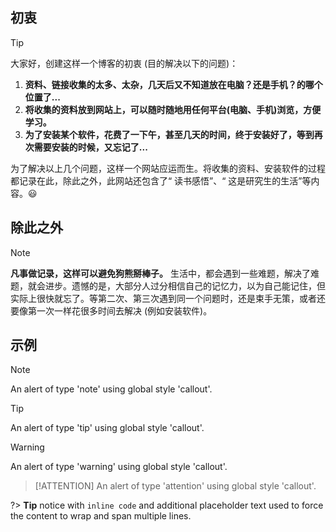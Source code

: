 ## 初衷

<!-- <style>
blockquote {
  border-left: 2px dashed #333 !important;
  background:  #efe 20% !important;
}
</style> -->

<!-- <style>
blockquote {
  border-left: 2px dashed #333 !important;
  background:  #e4f2fe 0% !important;  
  /* background:  #CBFDE4 0% !important; */
  /* background:  #F8F8FF 0% !important; */
}
</style> -->

> [!TIP]
> 大家好，创建这样一个博客的初衷 (目的解决以下的问题)：
> 1. **资料、链接收集的太多、太杂，几天后又不知道放在电脑？还是手机？的哪个位置了...**
> 2. **将收集的资料放到网站上，可以随时随地用任何平台(电脑、手机)浏览，方便学习。**
> 3. **为了安装某个软件，花费了一下午，甚至几天的时间，终于安装好了，等到再次需要安装的时候，又忘记了...**

为了解决以上几个问题，这样一个网站应运而生。将收集的资料、安装软件的过程都记录在此，除此之外，此网站还包含了“ 读书感悟”、“ 这是研究生的生活”等内容。😃

## 除此之外

> [!NOTE]
> **凡事做记录，这样可以避免狗熊掰棒子。**
> 生活中，都会遇到一些难题，解决了难题，就会进步。遗憾的是，大部分人过分相信自己的记忆力，以为自己能记住，但实际上很快就忘了。等第二次、第三次遇到同一个问题时，还是束手无策，或者还要像第一次一样花很多时间去解决 (例如安装软件)。

## 示例
> [!NOTE]
> An alert of type 'note' using global style 'callout'.

> [!TIP]
> An alert of type 'tip' using global style 'callout'.

> [!WARNING]
> An alert of type 'warning' using global style 'callout'.

> [!ATTENTION]
> An alert of type 'attention' using global style 'callout'.

?> **Tip** notice with `inline code` and additional placeholder text used to
force the content to wrap and span multiple lines.